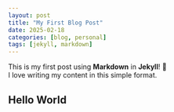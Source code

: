 ```yaml
---
layout: post
title: "My First Blog Post"
date: 2025-02-18
categories: [blog, personal]
tags: [jekyll, markdown]
---
```

This is my first post using **Markdown** in **Jekyll**! 🚀  
I love writing my content in this simple format.

## Hello World


